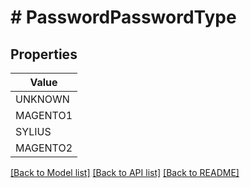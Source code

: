 # # PasswordPasswordType


## Properties 



| Value |
------------ | 
UNKNOWN|PASSWORD_TYPE_UNKNOWN
MAGENTO1|PASSWORD_TYPE_MAGENTO1
SYLIUS|PASSWORD_TYPE_SYLIUS
MAGENTO2|PASSWORD_TYPE_MAGENTO2

[[Back to Model list]](../../README.md#models) [[Back to API list]](../../README.md#endpoints) [[Back to README]](../../README.md)

